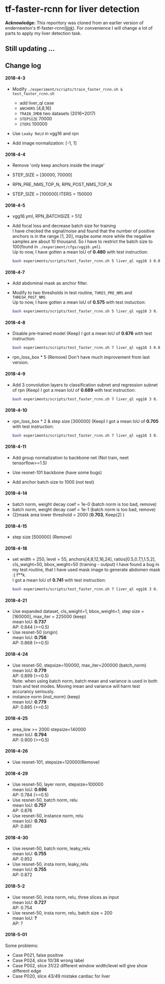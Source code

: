 # tf-faster-rcnn for liver detection

**Acknowledge:** This reporitory was cloned from an earlier version of endernewton's tf-faster-rcnn([link](https://github.com/endernewton/tf-faster-rcnn)). For convenience I will change a lot of parts to apply my liver detection task.

## Still updating ...

## Change log

#### 2018-4-3

* Modify `./experiment/scripts/train_faster_rcnn.sh & test_faster_rcnn.sh`
  * add liver_ql case
  * `ANCHORS` [4,8,16]
  * `TRAIN_IMDB` two datasets (2016+2017)
  * `STEPSIZE` 70000
  * `ITERS` 100000

* Use `Leaky ReLU` in vgg16 and rpn

* Add image normalization: [-1, 1]  

#### 2018-4-4
* Remove 'only keep anchors inside the image'

* STEP_SIZE = [30000, 70000]  

* RPN_PRE_NMS_TOP_N, RPN_POST_NMS_TOP_N
* STEP_SIZE = [100000] ITERS = 150000

#### 2018-4-5
* vgg16.yml, RPN_BATCHSIZE = 512

* Add focal loss and decrease batch size for training  
  I have checked the signal/noise and found that the number of positive anchors is in the range [1, 20], maybe some more while the negative samples are about 10 thousand. So I have to restrict the batch size to 100(found in `./experiment/cfgs/vgg16.yml`).  
  Up to now, I have gotten a mean IoU of **0.480** with test instruction:
  ```bash
  bash experiments/scripts/test_faster_rcnn.sh 5 liver_ql vgg16 3 0.02
  ```

#### 2018-4-7
* Add abdominal mask as anchor filter. 

* Modify to two thresholds in test routine, `THRES_PRE_NMS` and `THRESH_POST_NMS`  
  Up to now, I have gotten a mean IoU of **0.575** with test instuction:
  ```bash
  bash experiments/scripts/test_faster_rcnn.sh 5 liver_ql vgg16 3 0. 0.015
  ```

#### 2018-4-8
* Disable pre-trained model (Keep)
  I got a mean IoU of **0.676** with test instruction:
  ```bash
  bash experiments/scripts/test_faster_rcnn.sh 7 liver_ql vgg16 3 0.01 0.
  ```

* rpn_loss_box * 5 (Remove)
 Don't have much improvement from last version.

#### 2018-4-9
* Add 3 convolution layers to classification subnet and regression subnet of rpn (Keep)
  I got a mean IoU of **0.689** with test instruction:
  ```bash
  bash experiments/scripts/test_faster_rcnn.sh 7 liver_ql vgg16 3 0. 0.02
  ```

#### 2018-4-10
* rpn_loss_box * 2 & step size [300000] (Keep)
  I got a mean IoU of **0.705** with test instruction:
  ```bash
  bash experiments/scripts/test_faster_rcnn.sh 7 liver_ql vgg16 3 0. 0.01
  ```

#### 2018-4-11
* Add group normalization to backbone net (Not train, neet tensorflow>=1.5)

* Use resnet-101 backbone (have some bugs)
* Add anchor batch size to 1000 (not test)

#### 2018-4-14
* batch norm, weight decay coef = 1e-0 (batch norm is too bad, remove)
* batch norm, weight decay coef = 1e-1 (batch norm is too bad, remove)
* (2)mask area lower threshold = 2000 (**0.703**, Keep(2) )

#### 2018-4-15
* step size [500000] (Remove)

#### 2018-4-18
* set width = 250, level = 55, anchors[4,8,12,16,24], ratios[0.5,0.7,1,1.5,2], cls_weight=50, bbox_weight=50 (training - output)
  I have found a bug in my test routine, that I have used mask image to generate abdomen mask :( f**k.  
  I got a mean IoU of **0.741** with test instruction:
  ```bash
  bash experiments/scripts/test_faster_rcnn.sh 7 liver_ql vgg16 3 0. 0.6
  ```

#### 2018-4-21
* Use expanded dataset, cls_weight=1, bbox_weight=1, step size = [160000], max_iter = 225000 (keep)  
  mean IoU: **0.737**  
  AP: 0.844 (>=0.5)  
* Use resnet-50 (origin)  
  mean IoU: **0.756**  
  AP: 0.868 (>=0.5)  

#### 2018-4-24
* Use resnet-50, stepsize=100000, max_iter=200000 (batch_norm)  
  mean IoU: **0.779**  
  AP: 0.899 (>=0.5)  
  Note: when using batch norm, batch mean and variance is used in both train and test modes. Moving mean and variance will harm test accurancy seriously.
* instance norm (inst_norm) (keep)  
  mean IoU: **0.779**  
  AP: 0.895 (>=0.5)  

#### 2018-4-25
* area_low >= 2000 stepsize=140000  
  mean IoU: **0.794**  
  AP: 0.900 (>=0.5)  

#### 2018-4-26
* Use resnet-101, stepsize=120000(Remove)

#### 2018-4-29
* Use resnet-50, layer norm, stepsize=100000  
  mean IoU: **0.696**  
  AP: 0.784 (>=0.5)  
* Use resnet-50, batch norm, relu  
  mean IoU: **0.757**  
  AP: 0.876  
* Use resnet-50, instance norm, relu  
  mean IoU: **0.763**  
  AP: 0.881  

#### 2018-4-30
* Use resnet-50, batch norm, leaky_relu  
  mean IoU: **0.755**  
  AP: 0.852  
* Use resnet-50, insta norm, leaky_relu  
  mean IoU: **0.755**  
  AP: 0.872  

#### 2018-5-2
* Use resnet-50, insta norm, relu, three slices as input  
  mean IoU: **0.727**  
  AP: 0.754  
* Use resnet-50, insta norm, relu, batch size = 200  
  mean IoU: **?**  
  AP: ?  

#### 2018-5-01
Some problems:
* Case P021, false positive
* Case P024, slice 10/38 wrong label
* Case P002, slice 31/22 different window width/level will give show different edge
* Case P020, slice 43/49 mistake cardiac for liver
